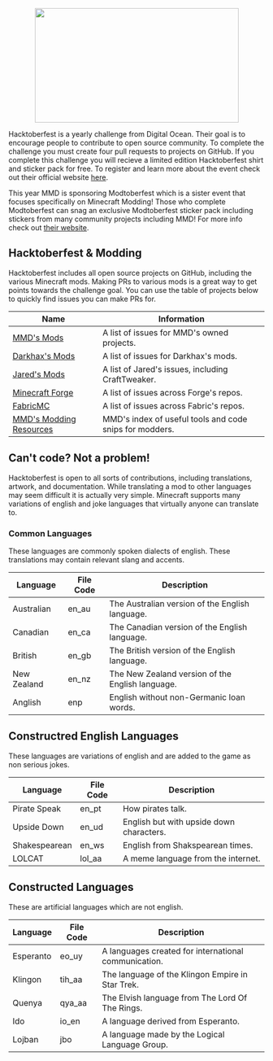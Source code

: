 <p align="center"> 
<img src="https://i.imgur.com/4eVkuRO.png" width="401" height="225">
</p>

Hacktoberfest is a yearly challenge from Digital Ocean. Their goal is to encourage people to contribute to open source community. To complete the challenge you must create four pull requests to projects on GitHub. If you complete this challenge you will recieve a limited edition Hacktoberfest shirt and sticker pack for free. To register and learn more about the event check out their official website [here](https://hacktoberfest.digitalocean.com/). 

This year MMD is sponsoring Modtoberfest which is a sister event that focuses specifically on Minecraft Modding! Those who complete Modtoberfest can snag an exclusive Modtoberfest sticker pack including stickers from many community projects including MMD! For more info check out [their website](https://modtoberfest.com/).

## Hacktoberfest & Modding
Hacktoberfest includes all open source projects on GitHub, including the various Minecraft mods. Making PRs to various mods is a great way to get points towards the challenge goal. You can use the table of projects below to quickly find issues you can make PRs for. 

| Name                                                                                                                   | Information                                             |
|------------------------------------------------------------------------------------------------------------------------|---------------------------------------------------------|
| [MMD's Mods](https://github.com/issues?utf8=%E2%9C%93&q=is%3Aopen+is%3Aissue+user%3AMinecraftModDevelopmentMods)       | A list of issues for MMD's owned projects.              |
| [Darkhax's Mods](https://github.com/issues?q=is%3Aopen+is%3Aissue+user%3ADarkhax-Minecraft)                            | A list of issues for Darkhax's mods.                    |
| [Jared's Mods](https://github.com/issues?utf8=%E2%9C%93&q=is%3Aopen+is%3Aissue+user%3AJaredlll08+user%3ACraftTweaker+) | A list of Jared's issues, including CraftTweaker.       |
| [Minecraft Forge](https://github.com/issues?utf8=%E2%9C%93&q=is%3Aopen+is%3Aissue+user%3AMinecraftForge)               | A list of issues across Forge's repos.                  |
| [FabricMC](https://github.com/issues?utf8=%E2%9C%93&q=is%3Aopen+is%3Aissue+user%3AFabricMc)                            | A list of issues across Fabric's repos.                 |
| [MMD's Modding Resources](https://github.com/Darkhax-Forked/Modding-Resources)                                         | MMD's index of useful tools and code snips for modders. |

## Can't code? Not a problem!
Hacktoberfest is open to all sorts of contributions, including translations, artwork, and documentation. While translating a mod to other languages may seem difficult it is actually very simple. Minecraft supports many variations of english and joke languages that virtually anyone can translate to.

### Common Languages
These languages are commonly spoken dialects of english. These translations may contain relevant slang and accents.

| Language    | File Code | Description                                      |
|-------------|-----------|--------------------------------------------------|
| Australian  | en_au     | The Australian version of the English language.  |
| Canadian    | en_ca     | The Canadian version of the English language.    |
| British     | en_gb     | The British version of the English language.     |
| New Zealand | en_nz     | The New Zealand version of the English language. |
| Anglish     | enp       | English without non-Germanic loan words.         |

## Constructred English Languages
These languages are variations of english and are added to the game as non serious jokes. 

| Language      | File Code | Description                              |
|---------------|-----------|------------------------------------------|
| Pirate Speak  | en_pt     | How pirates talk.                        |
| Upside Down   | en_ud     | English but with upside down characters. |
| Shakespearean | en_ws     | English from Shakspearean times.         |
| LOLCAT        | lol_aa    | A meme language from the internet.       |

## Constructed Languages
These are artificial languages which are not english.

| Language  | File Code | Description                                          |
|-----------|-----------|------------------------------------------------------|
| Esperanto | eo_uy     | A languages created for international communication. |
| Klingon   | tih_aa    | The language of the Klingon Empire in Star Trek.     |
| Quenya    | qya_aa    | The Elvish language from The Lord Of The Rings.      |
| Ido       | io_en     | A language derived from Esperanto.                   |
| Lojban    | jbo       | A language made by the Logical Language Group.       |
